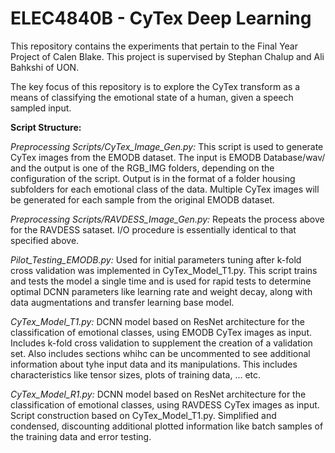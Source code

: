 # ELEC4840B -  CyTex Deep Learning
This repository contains the experiments 
that pertain to the Final Year Project of
Calen Blake. This project is supervised by
Stephan Chalup and Ali Bahkshi of UON.

The key focus of this repository is to explore
the CyTex transform as a means of classifying 
the emotional state of a human, given a speech
sampled input.

**Script Structure:**

_Preprocessing Scripts/CyTex_Image_Gen.py:_
This script is used to generate CyTex images from the EMODB dataset. The input is EMODB Database/wav/ and the output is one of the RGB_IMG folders, depending on the configuration of the script. Output is in the format of a folder housing subfolders for each emotional class of the data. Multiple CyTex images will be generated for each sample from the original EMODB dataset.

_Preprocessing Scripts/RAVDESS_Image_Gen.py:_
Repeats the process above for the RAVDESS sataset. I/O procedure is essentially identical to that specified above.

_Pilot_Testing_EMODB.py:_
Used for initial parameters tuning after k-fold cross validation was implemented in CyTex_Model_T1.py. This script trains and tests the model a single time and is used for rapid tests to determine optimal DCNN parameters like learning rate and weight decay, along with data augmentations and transfer learning base model. 

_CyTex_Model_T1.py:_
DCNN model based on ResNet architecture for the classification of emotional classes, using EMODB CyTex images as input. Includes k-fold cross validation to supplement the creation of a validation set. Also includes sections whihc can be uncommented to see additional information about tyhe input data and its manipulations. This includes characteristics like tensor sizes, plots of training data, ... etc. 

_CyTex_Model_R1.py:_
DCNN model based on ResNet architecture for the classification of emotional classes, using RAVDESS CyTex images as input. Script construction based on CyTex_Model_T1.py. Simplified and condensed, discounting additional plotted information like batch samples of the training data and error testing. 
